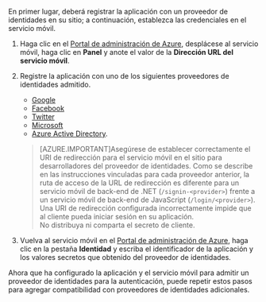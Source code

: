 
En primer lugar, deberá registrar la aplicación con un proveedor de identidades en su sitio; a continuación, establezca las credenciales en el servicio móvil.

1. Haga clic en el [Portal de administración de Azure], desplácese al servicio móvil, haga clic en **Panel** y anote el valor de la **Dirección URL del servicio móvil**.

2. Registre la aplicación con uno de los siguientes proveedores de identidades admitido.

	* [Google](mobile-services-how-to-register-google-authentication.md)
	* [Facebook](mobile-services-how-to-register-facebook-authentication.md)
	* [Twitter](mobile-services-how-to-register-twitter-authentication.md)
	* [Microsoft](mobile-services-how-to-register-microsoft-authentication.md)
	* [Azure Active Directory](mobile-services-how-to-register-active-directory-authentication.md).  
	
    >[AZURE.IMPORTANT]Asegúrese de establecer correctamente el URI de redirección para el servicio móvil en el sitio para desarrolladores del proveedor de identidades. Como se describe en las instrucciones vinculadas para cada proveedor anterior, la ruta de acceso de la URL de redirección es diferente para un servicio móvil de back-end de .NET (`/signin-<provider>`) frente a un servicio móvil de back-end de JavaScript (`/login/<provider>`). Una URI de redirección configurada incorrectamente impide que al cliente pueda iniciar sesión en su aplicación. <br/>No distribuya ni comparta el secreto de cliente.

3. Vuelva al servicio móvil en el [Portal de administración de Azure], haga clic en la pestaña **Identidad** y escriba el identificador de la aplicación y los valores secretos que obtenido del proveedor de identidades.

Ahora que ha configurado la aplicación y el servicio móvil para admitir un proveedor de identidades para la autenticación, puede repetir estos pasos para agregar compatibilidad con proveedores de identidades adicionales.

[Portal de administración de Azure]: https://manage.windowsazure.com/

<!---HONumber=July15_HO4-->